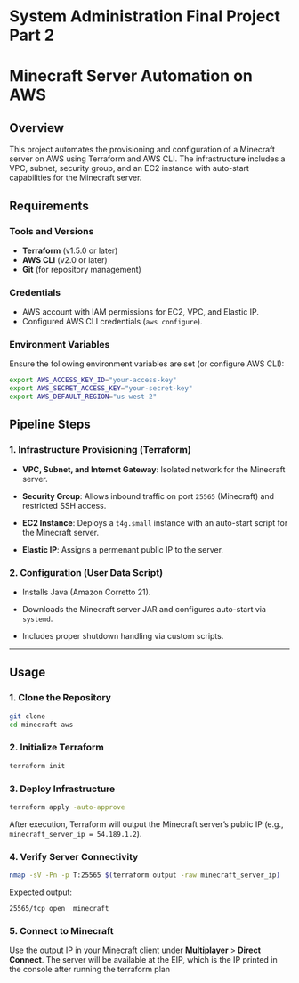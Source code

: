 # System Administration Final Project Part 2
# Minecraft Server Automation on AWS

## Overview
This project automates the provisioning and configuration of a Minecraft server on AWS using Terraform and AWS CLI. The infrastructure includes a VPC, subnet, security group, and an EC2 instance with auto-start capabilities for the Minecraft server.

## Requirements

### Tools and Versions
- **Terraform** (v1.5.0 or later)  
- **AWS CLI** (v2.0 or later)  
- **Git** (for repository management)  

### Credentials
- AWS account with IAM permissions for EC2, VPC, and Elastic IP.  
- Configured AWS CLI credentials (`aws configure`).  

### Environment Variables
Ensure the following environment variables are set (or configure AWS CLI):  
```bash
export AWS_ACCESS_KEY_ID="your-access-key"
export AWS_SECRET_ACCESS_KEY="your-secret-key"
export AWS_DEFAULT_REGION="us-west-2"
```

## Pipeline Steps

### 1. Infrastructure Provisioning (Terraform)

-   **VPC, Subnet, and Internet Gateway**: Isolated network for the Minecraft server.
    
-   **Security Group**: Allows inbound traffic on port  `25565`  (Minecraft) and restricted SSH access.
    
-   **EC2 Instance**: Deploys a  `t4g.small`  instance with an auto-start script for the Minecraft server.
    
-   **Elastic IP**: Assigns a permenant public IP to the server.
    

### 2. Configuration (User Data Script)

-   Installs Java (Amazon Corretto 21).
    
-   Downloads the Minecraft server JAR and configures auto-start via  `systemd`.
    
-   Includes proper shutdown handling via custom scripts.
    

----------

## Usage

### 1. Clone the Repository

```bash
git clone 
cd minecraft-aws
```
### 2. Initialize Terraform

```bash
terraform init
```
### 3. Deploy Infrastructure

```bash
terraform apply -auto-approve
```
After execution, Terraform will output the Minecraft server’s public IP (e.g.,  `minecraft_server_ip = 54.189.1.2`).

### 4. Verify Server Connectivity

```bash
nmap -sV -Pn -p T:25565 $(terraform output -raw minecraft_server_ip)
```

Expected output:

```plaintext 
25565/tcp open  minecraft
```

### 5. Connect to Minecraft

Use the output IP in your Minecraft client under  **Multiplayer**  >  **Direct Connect**.
The server will be available at the EIP, which is the IP printed in the console after running the terraform plan